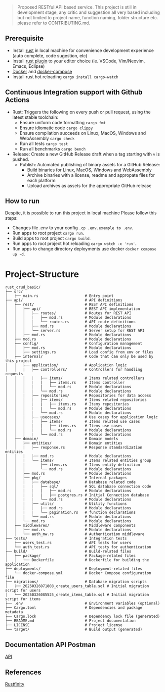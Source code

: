 > Proposed RESTful API based service. This project is still in development stage, any critic and suggestion all very based including but not limited to project name, function naming, folder structure etc. please refer to CONTRIBUTING.md.

## Prerequisite

- Install [rust](https://doc.rust-lang.org/book/ch01-01-installation.html) in local machine for convenience development experience (auto complete, code sugestion, etc)
- Install [rust plugin](https://www.rust-lang.org/tools) to your editor choice (ie. VSCode, Vim/Neovim, Emacs, Eclipse)
- [Docker](https://docs.docker.com/install/) and [docker-compose](https://docs.docker.com/compose/)
- Install rust hot reloading `cargo install cargo-watch`

## Continuous Integration support with Github Actions
- Rust: Triggers the following on every push or pull request, using the latest stable toolchain:
    - Ensure uniform code formatting `cargo fmt`
    - Ensure idiomatic code `cargo clippy`
    - Ensure compilation succeeds on Linux, MacOS, Windows and WebAssembly `cargo check`
    - Run all tests `cargo test`
    - Run all benchmarks `cargo bench`
- Release: Create a new GitHub Release draft when a tag starting with `v` is pushed.
  - Publish: Automated publishing of binary assets for a GitHub Release:
    - Build binaries for Linux, MacOS, Windows and WebAssembly
    - Archive binaries with a license, readme and appropate files for each platform
    - Upload archives as assets for the appropriate GitHub release

## How to run

Despite, it is possible to run this project in local machine Please follow this steps:
- Changes file .env to your config `.cp .env.example to .env`.
- Run apps to root project `cargo run`.
- Build apps to root project `cargo build`.
- Run apps to root project hot reloading `cargo watch -x 'run'`.
- Run apps to change directory deployments use docker `docker compose up -d`.

# Project-Structure

    rust_crud_basic/
    ├── src/
    │   ├── main.rs                     # Entry point
    ├── api/                            # API definitions
    │   ├── rest/                       # REST API definitions
    │   │   ├── api/                    # REST API implementation
    │   │   │   ├── routes/             # Routes for REST API
    │   │   │   |   ├── mod.rs          # Module declarations
    │   │   │   |   └── routes.rs       # API route definitions
    │   │   │   ├── mod.rs              # Module declarations
    │   │   │   └── server.rs           # Server setup for REST API
    │   │   ├── mod.rs                  # Module declarations
    │   ├── mod.rs                      # Module declarations
    │   ├── config/                     # Configuration management
    │   │   ├── mod.rs                  # Module declarations
    │   │   ├── settings.rs             # Load config from env or files
    │   ├── internal/                   # Code that can only be used by this project
    │   │   ├── application/            # Application logic
    │   │   |   ├── controllers/        # Controllers for handling requests
    │   │   │   |   ├── items/          # Items related controllers
    │   │   │   |   |   ├── items.rs    # Items controller
    │   │   │   |   |   └── mod.rs      # Module declarations
    │   │   │   |   └── mod.rs          # Module declarations
    │   │   |   ├── repositories/       # Repositories for data access
    │   │   │   |   ├── items/          # Items related repositories
    │   │   │   |   |   ├── items.rs    # Items repositories
    │   │   │   |   |   └── mod.rs      # Module declarations
    │   │   │   |   └── mod.rs          # Module declarations
    │   │   |   ├── usecases/           # Use cases for application logic
    │   │   │   |   ├── items/          # Items related use cases
    │   │   │   |   |   ├── items.rs    # Items use cases
    │   │   │   |   |   └── mod.rs      # Module declarations
    │   │   │   |   └── mod.rs          # Module declarations
    │   ├── domain/                     # Domain models
    │   │   ├── entities/               # Domain entities
    │   │   |   ├── response.rs         # Response standardization entities
    │   │   |   ├── mod.rs              # Module declarations
    │   │   |   └── items/              # Items related entities group
    │   │   |       ├── items.rs        # Items entity definition
    │   │   |       └── mod.rs          # Module declarations
    │   │   ├── mod.rs                  # Module declarations
    │   │   ├── pkg/                    # Internal packages
    │   │   |   ├── database/           # Database related code
    │   │   |   |   ├── sql/            # SQL database connection code
    │   │   |   |   |   ├── mod.rs      # Module declarations
    │   │   |   |   |   ├── postgres.rs # Initial Connection database
    │   │   |   |   └── mod.rs          # Module declarations
    │   │   |   ├── utils/              # Utility functions
    │   │   |   |   ├── mod.rs          # Module declarations
    │   │   |   |   └── pagination.rs   # function declarations
    │   │   |   └── mod.rs              # Module declarations
    │   │   └── mod.rs                  # Module declarations
    │   ├── middlewares/                # Middleware components
    │   │   ├── mod.rs                  # Module declarations
    │   │   └── auth_mw.rs              # Authentication middleware
    ├── tests/                          # Integration tests
    │   ├── users_test.rs               # API tests for users
    │   └── auth_test.rs                # API tests for authentication
    ├── build/                          # Build-related files
    │   ├── package/                    # Package-related files
    │   │   └── Dockerfile              # Dockerfile for building the application
    ├── deployments/                    # Deployment-related files
    │   └── docker-compose.yml          # Docker Compose configuration file
    ├── migrations/                     # Database migration scripts
    │   ├── 20250326071808_create_users_table.sql # Initial migration script for users
    │   └── 20250326085525_create_items_table.sql # Initial migration script for items
    ├── .env                            # Environment variables (optional)
    ├── Cargo.toml                      # Dependencies and package metadata
    ├── Cargo.lock                      # Dependency lock file (generated)
    ├── README.md                       # Project documentation
    ├── LICENSE                         # Project license
    └── target/                         # Build output (generated)

## Documentation API Postman

[API](https://documenter.getpostman.com/view/4324137/2sAYkGLega)

## References
[Rustfinity](https://www.rustfinity.com/blog/create-high-performance-rest-api-with-rust)